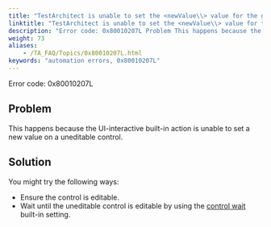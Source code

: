 ```yaml
--- 
title: "TestArchitect is unable to set the <newValue\\> value for the given control. Please check the *<controlName\\>* control, which resides in the *<windowName\\>* window, is editable."
linktitle: "TestArchitect is unable to set the <newValue\\> value for the given control. Please check the *<controlName\\>* control, which resides in the *<windowName\\>* window, is editable."
description: "Error code: 0x80010207L Problem This happens because the UI-interactive built-in action is unable to set a new value on a uneditable control. Solution You might try the following ways: Ensure the ..."
weight: 73
aliases: 
    - /TA_FAQ/Topics/0x80010207L.html
keywords: "automation errors, 0x80010207L"
---
```


Error code: 0x80010207L

## Problem

This happens because the UI-interactive built-in action is unable to set a new value on a uneditable control.

## Solution

You might try the following ways:

-   Ensure the control is editable.
-   Wait until the uneditable control is editable by using the [control wait](/automation-guide/action-based-testing-language/built-in-settings/timing-settings/control-condition) built-in setting.




